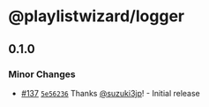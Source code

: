 # @playlistwizard/logger

## 0.1.0

### Minor Changes

- [#137](https://github.com/suzuki3jp/PlaylistWizard/pull/137) [`5e56236`](https://github.com/suzuki3jp/PlaylistWizard/commit/5e5623690b31f94f6648eff9fd1b4c33c8f8678d) Thanks [@suzuki3jp](https://github.com/suzuki3jp)! - Initial release
